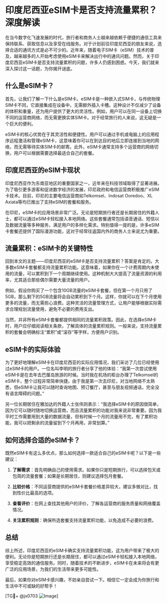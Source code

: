 # 印度尼西亚eSIM卡是否支持流量累积？深度解读

在当今数字化飞速发展的时代，旅行者和商务人士越来越依赖于便捷的通信工具来保持联系、获取信息以及享受在线服务。对于计划前往印度尼西亚的朋友来说，选择合适的通讯方式是必不可少的。近年来，随着电子SIM卡（eSIM）技术的普及，越来越多的人开始考虑使用eSIM卡来解决出行中的通讯问题。然而，关于印度尼西亚eSIM卡是否支持流量累积的问题，许多人仍感到困惑。今天，我们就来深入探讨这一话题，为你揭开谜底。

## 什么是eSIM卡？

首先，让我们了解一下什么是eSIM卡。eSIM卡是一种嵌入式SIM卡，与传统物理SIM卡不同，它直接集成在设备中，无需额外插入卡槽。这种设计不仅减少了设备的体积和重量，还为用户提供了更大的灵活性。例如，用户可以在同一设备上切换不同的运营商网络，而无需更换实体SIM卡。对于经常旅行的人来说，这无疑是一个巨大的便利。

eSIM卡的核心优势在于其灵活性和便捷性。用户可以通过手机或电脑上的应用程序远程激活和管理eSIM卡，这意味着你可以在到达目的地后立即连接到当地的网络，而无需等待实体SIM卡的邮寄。此外，eSIM卡通常支持多个运营商的网络切换，用户可以根据需要选择最适合自己的套餐。

## 印度尼西亚的eSIM卡现状

印度尼西亚作为东南亚地区的重要国家之一，近年来在科技领域取得了显著进展。为了吸引更多游客和促进数字经济的发展，印尼政府和电信运营商积极推广eSIM卡技术。目前，印尼的主要电信运营商如Telkomsel、Indosat Ooredoo、XL Axiata等均已推出了支持eSIM的套餐和服务。

在印尼，eSIM卡的应用场景非常广泛。无论是短期旅行者还是长期居住的外籍人士，都可以通过eSIM卡轻松接入本地网络。这些套餐通常包括语音通话、短信以及数据流量等多种服务，满足用户的多样化需求。特别值得一提的是，许多eSIM卡套餐还提供了国际漫游功能，这对于经常往返国内外的商务人士来说尤为重要。

## 流量累积：eSIM卡的关键特性

回到本文的主题——印度尼西亚的eSIM卡是否支持流量累积？答案是肯定的。大多数eSIM卡套餐都支持流量累积功能。这意味着，如果你在一个计费周期内未使用的流量，可以累积到下一个周期继续使用。这种机制大大提高了流量资源的利用率，尤其适合那些偶尔需要大量流量的用户。

例如，假设你购买了一个包含10GB流量的eSIM卡套餐，但在第一个月只用了5GB，那么剩下的5GB流量将会自动累积到下个月。这样，你就可以在下个月使用更多的流量，而无需担心浪费。这种灵活的流量管理方式，让用户能够根据实际需求合理规划流量使用，避免不必要的费用支出。

当然，并非所有eSIM卡套餐都提供相同的流量累积政策。因此，在选择eSIM卡时，用户应仔细阅读相关条款，了解具体的流量累积规则。一般来说，支持流量累积的套餐会明确标注“累积”或“滚存”等字样，方便用户识别。

## eSIM卡的实际体验

为了更好地理解eSIM卡在印度尼西亚的实际应用情况，我们采访了几位已经使用过eSIM卡的用户。一位名叫李明的旅行者分享了他的体验：“我第一次尝试使用eSIM卡是在去年去巴厘岛旅游的时候。当时我在机场的柜台办理了Telkomsel的eSIM卡，整个过程非常简单快捷。由于我是第一次去印尼，对当地网络不太熟悉，但eSIM卡让我可以随时查询地图、预订餐厅，甚至与朋友视频通话，完全没有语言障碍的问题。”

另一位长期居住在雅加达的外籍人士张伟则表示：“我选择eSIM卡的原因很简单，因为它可以随时随地切换运营商，而且流量累积的功能对我来说非常重要。因为我平时工作需要用到大量的数据流量，但有时候一个月的流量用不完，有了累积功能，我可以把剩余的流量留到下个月再用，非常划算。”

## 如何选择合适的eSIM卡？

既然eSIM卡有这么多优点，那么如何选择一款适合自己的eSIM卡呢？以下是一些建议：

1. **了解需求**：首先明确自己的使用需求。如果你只是短期旅行，可以选择包天或包周的流量套餐；如果是长期居住，则建议选择包月套餐。

2. **比较价格**：不同运营商提供的eSIM卡套餐价格差异较大，建议多做对比，找到性价比最高的选项。

3. **查看评价**：在网上查找其他用户的评价，了解各运营商的服务质量和网络覆盖情况。

4. **关注累积规则**：确保所选套餐支持流量累积功能，以免造成不必要的浪费。

## 总结

综上所述，印度尼西亚的eSIM卡确实支持流量累积功能，这为用户带来了极大的便利。无论你是短期旅行还是长期居住，都可以通过eSIM卡轻松接入本地网络，享受稳定高效的通信服务。同时，随着技术的不断进步，eSIM卡在未来将会有更广泛的应用场景，为我们的生活带来更多可能性。

最后，如果你对eSIM卡感兴趣，不妨亲自尝试一下。相信它一定会成为你旅行和生活中不可或缺的好帮手！

[TG💪+ @jx0703 ![Image](https://github.com/user-attachments/assets/dbca1d08-cadb-493c-b0ec-ad6f7a83f270)]